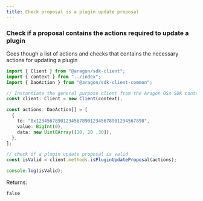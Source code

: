 ```yaml
---
title: Check proposal is a plugin update proposal
---
```


### Check if a proposal contains the actions required to update a plugin

Goes though a list of actions and checks that contains the necessary actions for updating a plugin

```ts
import { Client } from "@aragon/sdk-client";
import { context } from "../index";
import { DaoAction } from "@aragon/sdk-client-common";

// Instantiate the general purpose client from the Aragon OSx SDK context.
const client: Client = new Client(context);

const actions: DaoAction[] = [
  {
    to: "0x1234567890123456789012345678901234567890",
    value: BigInt(0),
    data: new Uint8Array([10, 20 ,30]),
  },
];

// check if a plugin update proposal is valid
const isValid = client.methods.isPluginUpdateProposal(actions);

console.log(isValid);
```


Returns:
  ```tsx
  false
  ```